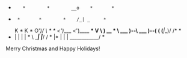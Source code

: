    *        *        *        __o    *       *
*      *       *        *    /_| _     *
   K  *     K      *        O'_)/ \  *    *
  <')____  <')____    __*   V   \  ) __  *
   \ ___ )--\ ___ )--( (    (___|__)/ /*     *
 *  |   |    |   |  * \ \____| |___/ /  *
    |*  |    |   |     \____________/       *

Merry Christmas and Happy Holidays!